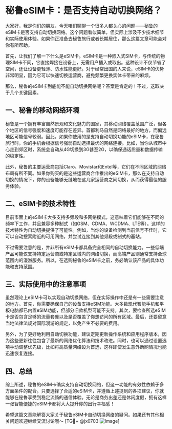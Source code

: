 # 秘鲁eSIM卡：是否支持自动切换网络？

大家好，我是你们的朋友，今天咱们聊聊一个很多人都关心的问题——秘鲁的eSIM卡是否支持自动切换网络。这个问题看似简单，但实际上涉及不少技术细节和实际使用体验。如果你正准备去秘鲁旅行或者长期居住，那么这篇文章可能会对你有所帮助。

首先，让我们了解一下什么是eSIM卡。eSIM卡是一种嵌入式SIM卡，与传统的物理SIM卡不同，它直接焊接在设备上，无需用户插入或取出。这种设计不仅节省了空间，还让设备更轻薄、防水性能更好。对于经常出国的人来说，eSIM卡的优势非常明显，因为它可以快速切换运营商，避免频繁更换实体卡带来的麻烦。

那么，秘鲁的eSIM卡到底能不能自动切换网络呢？答案是肯定的！不过，这取决于几个关键因素。

## 一、秘鲁的移动网络环境

秘鲁是一个拥有丰富自然景观和文化魅力的国家，其移动网络覆盖范围广泛，但各个地区的信号强度和速度可能存在差异。首都利马自然是网络最好的地方，而偏远地区可能信号较弱。因此，如果你使用的是支持自动切换功能的eSIM卡，在秘鲁旅行时，你的手机会根据信号强弱自动选择最优的网络连接。比如，当你从城市中心走到郊区时，系统会自动从4G切换到3G甚至2G，以确保通话质量和数据传输的稳定性。

此外，秘鲁的主要运营商包括Claro、Movistar和Entel等，它们在不同区域的网络布局有所不同。如果你购买的是这些运营商合作推出的eSIM卡，那么在支持自动切换的情况下，你的设备能够无缝地在这几家运营商之间切换，从而获得最佳的服务体验。

## 二、eSIM卡的技术特性

目前市面上的eSIM卡大多支持多频段和多网络模式，这意味着它们能够在不同的频率下工作，并且兼容多种制式（如GSM、CDMA、WCDMA、LTE等）。这样的技术特性为自动切换提供了可能性。例如，当你的设备检测到当前信号不佳时，它可以自动搜索附近的可用网络，并尝试连接到其他频段或制式的基站。

不过需要注意的是，并非所有eSIM卡都具备完全相同的自动切换能力。一些低端产品可能仅支持特定运营商或特定区域内的网络切换，而高端产品则通常支持全球范围内的漫游服务。所以，在选购秘鲁的eSIM卡之前，务必确认该产品的具体功能和支持范围。

## 三、实际使用中的注意事项

虽然理论上eSIM卡可以实现自动切换网络，但在实际操作中还是有一些需要注意的地方。首先，你需要确保自己的设备支持eSIM功能。大多数现代智能手机和平板电脑都已内置eSIM功能，但部分旧款机型可能不支持。其次，要检查所选eSIM卡是否包含足够的流量套餐以及是否覆盖了你想访问的所有区域。最后，还要留意当地法律法规对国际漫游的规定，以免产生不必要的费用。

另外，为了更好地利用自动切换功能，建议定期更新操作系统和应用程序版本，因为这些更新往往包含了最新的网络优化算法和技术改进。同时，也可以通过设置选项手动调整优先级，比如将高质量网络设为首选，这样即使发生意外断网情况也能迅速恢复连接。

## 四、总结

综上所述，秘鲁的eSIM卡确实支持自动切换网络，但这一功能的有效性依赖于多方面条件的配合。只要选择了合适的eSIM卡，并遵循上述提到的各项建议，你就能够在秘鲁享受到稳定流畅的通信体验。无论是商务出差还是休闲度假，拥有这样一张智能便捷的eSIM卡都将大大提升你的出行幸福感！

希望这篇文章能解答大家关于秘鲁eSIM卡自动切换网络的疑问。如果还有其他相关问题欢迎继续交流讨论哦～ [TG💪+ @jx0703 ![Image](https://github.com/user-attachments/assets/dbca1d08-cadb-493c-b0ec-ad6f7a83f270)]